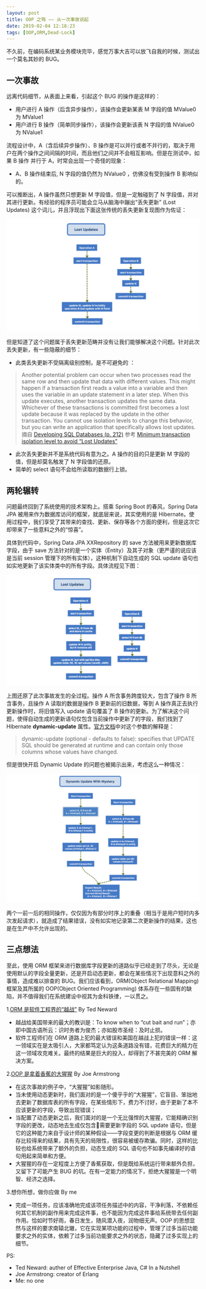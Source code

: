 ```yaml
---
layout: post
title: OOP 之殇 —— 从一次事故说起
date: 2019-02-04 12:18:23
tags: [OOP,ORM,Dead-Lock]
---
```


不久前，在编码系统某业务模块完毕，感觉万事大吉可以放飞自我的时候，测试出一个莫名其妙的 BUG。

<!--more-->

## 一次事故

远离代码细节，从表面上来看，引起这个 BUG 的操作是这样的：

- 用户进行 A 操作（后含异步操作），该操作会更新某表 M 字段的值 MValue0 为 MValue1
- 用户进行 B 操作（简单同步操作），该操作会更新该表 N 字段的值 NValue0 为 NValue1

流程设计中，A（含后续异步操作）、B 操作是可以并行或者不并行的，取决于用户在两个操作之间间隔的时间，而且他们之间并不会相互影响。但是在测试中，如果 B 操作 并行于 A，时常会出现一个奇怪的现象：

- A、B 操作结束后, N 字段的值仍然为 NValue0 ，仿佛没有受到操作 B 影响似的。

可以推断出，A 操作虽然只想更新 M 字段值，但是一定触碰到了 N 字段值，并对其进行更新。有经验的程序员可能会立马从脑海中蹦出“丢失更新” (Lost Updates) 这个词儿，并且浮现出下面这张传统的丢失更新复现图作为佐证：

![Lost Updates](oop-shortcomings/lost-update.jpeg)

但是知道了这个问题属于丢失更新范畴并没有让我们能够解决这个问题。针对此次丢失更新，有一些隐蔽的细节：

- 此类丢失更新不受隔离级别控制，是不可避免的 ：
> Another potential problem can occur when two processes read the same row and then update that data with different values. This might happen if a transaction first reads a value into a variable and then uses the variable in an update statement in a later step. When this update executes, another transaction updates the same data. Whichever of these transactions is committed first becomes a lost update because it was replaced by the update in the other transaction. You cannot use isolation levels to change this behavior, but you can write an application that specifically allows lost updates.
摘自 [Developing SQL Databases (p. 212)](http://www.doc88.com/p-9092839996451.html)
参考 [Minimum transaction isolation level to avoid “Lost Updates”](https://stackoverflow.com/questions/8201430/minimum-transaction-isolation-level-to-avoid-lost-updates)

- 此次丢失更新并不是系统代码有意为之。A 操作的目的只是更新 M 字段的值，但是却莫名触发了 N 字段值的还原。
- 简单的 select 语句不会给所读取的数据行上锁。

## 两轮辗转

问题最终回到了系统使用的技术架构上。搭乘 Spring Boot 的春风，Spring Data JPA 被用来作为数据库访问的框架，就底层来说，其实使用的是 Hibernate。使用过程中，我们享受了其带来的查找、更新、保存等各个方面的便利，但是这次它却带来了一些意料之外的“惊喜”。

具体到代码中，Spring Data JPA XXRepository 的 save 方法被用来更新数据库字段，由于 save 方法针对的是一个实体（Entity）及其子对象（更严谨的说应该是当前 session 管理下的所有实体），这种机制下自动生成的 SQL update 语句也如实地更新了该实体类中的所有字段。具体流程见下图：

![true-lost-update](oop-shortcomings/true-lost-update.jpeg)

上图还原了此次事故发生的全过程。操作 A 所含事务跨度较大，包含了操作 B 所含事务，且操作 A 读取的数据是操作 B 更新前的旧数据，等到 A 操作真正去执行更新操作时，将旧值写入 update 语句覆盖了 B 操作的更新。为了解决这个问题，使得自动生成的更新语句仅包含当前操作中更新了的字段，我们找到了 Hibernate **dynamic-update** 属性。[官方文档](http://docs.jboss.org/hibernate/core/3.3/reference/en/html/mapping.html#mapping-declaration-class)中对这个参数的解释是：

> dynamic-update (optional - defaults to false): specifies that UPDATE SQL should be generated at runtime and can contain only those columns whose values have changed.

但是很快开启 Dynamic Update 的问题也被揭示出来，考虑这么一种情况：

![dynamic-update-mystery](oop-shortcomings/dynamic-update-mystery.jpeg)

两个一前一后的相同操作，仅仅因为有部分时序上的重叠（相当于是用户短时内多次发起请求），就造成了结果错误，没有如实地记录第二次更新操作的结果，这也是在生产中不允许出现的。

## 三点想法

至此，使用 ORM 框架来进行数据库字段更新的道路似乎已经走到了尽头，无论是使用默认的字段全量更新，还是开启动态更新，都会在某些情况下出现意料之外的事情，造成难以排查的 BUG。我们应该看到，ORM(Object Relational Mapping) 框架及其所属的 OOP(Object Oriented Programming) 体系存在一些固有的缺陷，并不值得我们在系统建设中视其为金科铁律，一以贯之。

1.[ORM 是软件工程界的“越战”](http://blogs.tedneward.com/post/the-vietnam-of-computer-science/?from=timeline) By Ted Neward

- 越战给美国带来的最大的教训是：To know when to “cut bait and run”；亦即中国古语所云：识时务者为俊杰；亦如股市圣经：及时止损。
- 软件工程师们在 ORM 道路上犯的最大错误和美国在越战上犯的错误一样：这一领域实在是太吸引人，大家都笃定认为这条道路没有错，花费巨大的精力在这一领域攻克难关。最终的结果是巨大的投入，却得到了不甚完美的 ORM 解决方案。

2.[OOP 是拿着香蕉的大猩猩](https://www.johndcook.com/blog/2011/07/19/you-wanted-banana/) By Joe Armstrong

- 在这次事故的例子中，“大猩猩”如影随形。
- 当未使用动态更新时，我们面对的是一个傻乎乎的“大猩猩”，它盲目、笨拙地去更新了数据库表的所有字段，在某些情形下，费力不讨好，由于更新了本不应该更新的字段，导致出现错误；
- 当配置了动态更新之后，我们面对的是一个无比强悍的大猩猩，它能精确识别字段的更改，动态地去生成仅包含需要更新字段的 SQL update 语句，但是它的这种能力来自于设计师的某种假设——字段变更的判断是根据与 ORM 缓存比较得来的结果，具有先天的局限性，很容易被缓存欺骗。同时，这样的比较也给系统带来了额外的负担，动态生成的 SQL 语句也不如事先编译好的语句用起来简单和方便。
- 大猩猩的存在一定程度上方便了香蕉获取，但是既给系统运行带来额外负担，又留下了可能产生 BUG 的坑。在有一定能力的情况下，拒绝大猩猩是一个明智、经济之选择。

3.想你所想，做你应做 By me

- 完成一项任务，应该准确地完成该项任务描述中的内容，干净利落，不依赖任何其它机制的副作用来完成这件事，也不能因为完成这件事给系统带去任何副作用。恰如时节好雨，春日发生，随风潜入夜，润物细无声。OOP 的思想显然与这样的要求南辕北辙，它在实现某项功能的过程中，管理了过多当前功能要求之外的实体，依赖了过多当前功能要求之外的状态，隐藏了过多实现上的细节。

PS:

- Ted Neward: auther of Effective Enterprise Java, C# In a Nutshell
- Joe Armstrong: creator of Erlang
- Me: no one